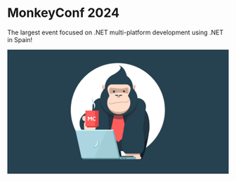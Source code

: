 # MonkeyConf 2024

The largest event focused on .NET multi-platform development using .NET in Spain!

![MonkeyConf](images/monkeyconf.png)